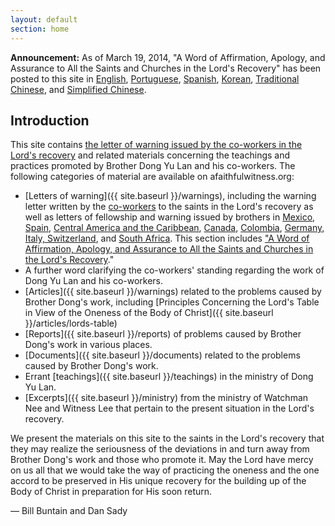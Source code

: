 ```yaml
---
layout: default
section: home
---
```


<div class="alert alert-warning">
<strong>Announcement:</strong> As of March 19, 2014, "A Word of Affirmation, Apology, and Assurance to All the Saints and Churches in the Lord's Recovery" has been posted to this site in <a href="http://afaithfulwitness.org/pdf/warnings/2014-03-10-coworkers-statement-en.pdf">English</a>, <a href="http://afaithfulwitness.org/pdf/warnings/2014-03-10-coworkers-statement-pt.pdf">Portuguese</a>, <a href="http://afaithfulwitness.org/pdf/warnings/2014-03-10-coworkers-statement-es.pdf">Spanish</a>, <a href="http://afaithfulwitness.org/pdf/warnings/2014-03-10-coworkers-statement-ko.pdf">Korean</a>, <a href="http://afaithfulwitness.org/pdf/warnings/2014-03-10-coworkers-statement-zh_tw.pdf">Traditional Chinese</a>, and <a href="http://afaithfulwitness.org/pdf/warnings/2014-03-10-coworkers-statement-zh_cn.pdf">Simplified Chinese</a>.
</div>

## Introduction

This site contains [the letter of warning issued by the co-workers in the Lord's recovery](http://afaithfulwitness.org/warnings/co-workers.pdf) and related materials concerning the teachings and practices promoted by Brother Dong Yu Lan and his co-workers. The following categories of material are available on afaithfulwitness.org:

* [Letters of warning]({{ site.baseurl }}/warnings), including the warning letter written by the [co-workers](http://afaithfulwitness.org/warnings/co-workers.pdf) to the saints in the Lord's recovery as well as letters of fellowship and warning issued by brothers in [Mexico](http://afaithfulwitness.org/pdf/warnings/mexico.pdf), [Spain](http://afaithfulwitness.org/pdf/warnings/spain.pdf), [Central America and the Caribbean](http://afaithfulwitness.org/pdf/warnings/central-america-carribean.pdf), [Canada](http://afaithfulwitness.org/pdf/warnings/canada.pdf), [Colombia](http://afaithfulwitness.org/pdf/warnings/colombia.pdf), [Germany, Italy, Switzerland](http://afaithfulwitness.org/pdf/warnings/germany-italy-switzerland.pdf), and [South Africa](http://afaithfulwitness.org/pdf/warnings/south-africa.pdf). This section includes ["A Word of Affirmation, Apology, and Assurance to All the Saints and Churches in the Lord's Recovery](http://afaithfulwitness.org/pdf/warnings/2014-03-10-coworkers-statement-en.pdf)."
* A further word clarifying the co-workers' standing regarding the work of Dong Yu Lan and his co-workers.
* [Articles]({{ site.baseurl }}/warnings) related to the problems caused by Brother Dong's work, including [Principles Concerning the Lord's Table in View of the Oneness of the Body of Christ]({{ site.baseurl }}/articles/lords-table)
* [Reports]({{ site.baseurl }}/reports) of problems caused by Brother Dong's work in various places.
* [Documents]({{ site.baseurl }}/documents) related to the problems caused by Brother Dong's work.
* Errant [teachings]({{ site.baseurl }}/teachings) in the ministry of Dong Yu Lan.
* [Excerpts]({{ site.baseurl }}/ministry) from the ministry of Watchman Nee and Witness Lee that pertain to the present situation in the Lord's recovery.

We present the materials on this site to the saints in the Lord's recovery that they may realize the seriousness of the deviations in and turn away from Brother Dong's work and those who promote it. May the Lord have mercy on us all that we would take the way of practicing the oneness and the one accord to be preserved in His unique recovery for the building up of the Body of Christ in preparation for His soon return.

— Bill Buntain and Dan Sady
